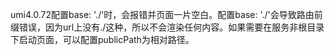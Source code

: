 umi4.0.72配置base: './'时，会报错并页面一片空白。配置base: './'会导致路由前缀错误，因为url上没有./这种，所以<Router>不会渲染任何内容。如果需要在服务非根目录下启动页面，可以配置publicPath为相对路径。
